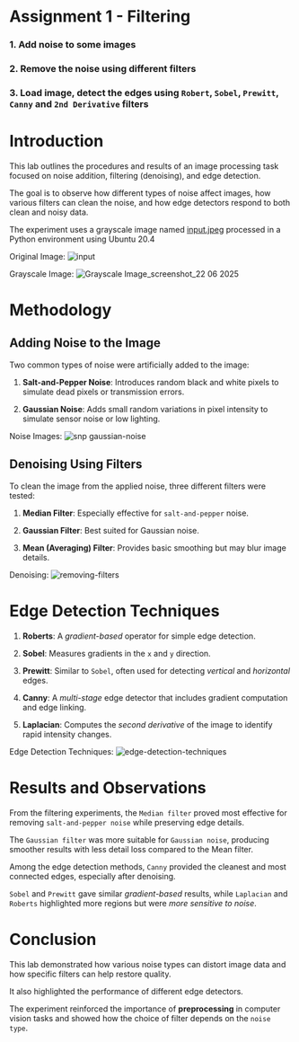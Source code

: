 # Assignment 1 - Filtering

### 1. Add noise to some images
### 2. Remove the noise using different filters
### 3. Load image, detect the edges using `Robert`, `Sobel`, `Prewitt`, `Canny` and `2nd Derivative` filters

# Introduction

This lab outlines the procedures and results 
of an image processing task focused on noise addition, 
filtering (denoising), and edge detection. 

The goal is to observe how different types of noise affect images, 
how various filters can clean the noise, 
and how edge detectors respond to both clean and noisy data. 

The experiment uses a grayscale image named [input.jpeg](./input.jpeg) 
processed in a Python environment using Ubuntu 20.4


Original Image:
![input](https://github.com/user-attachments/assets/41a7f0d9-f507-47cc-9755-a0d98bc40772)



Grayscale Image:
![Grayscale Image_screenshot_22 06 2025](https://github.com/user-attachments/assets/46525316-67ef-41d8-b3c7-fe1cadb8d44c)



# Methodology

## Adding Noise to the Image

Two common types of noise were artificially added to the image:

1. **Salt-and-Pepper Noise**: Introduces random black and white 
pixels to simulate dead pixels or transmission errors.

2. **Gaussian Noise**: Adds small random variations in pixel 
intensity to simulate sensor noise or low lighting.

Noise Images:
![snp gaussian-noise](https://github.com/user-attachments/assets/2ee56def-c5cd-4e33-a1ba-260b5f6e19c7)


## Denoising Using Filters

To clean the image from the applied noise, 
three different filters were tested:

1. **Median Filter**: Especially effective for `salt-and-pepper` noise.

2. **Gaussian Filter**: Best suited for Gaussian noise.

3. **Mean (Averaging) Filter**: Provides basic smoothing but may blur image details.

Denoising:
![removing-filters](https://github.com/user-attachments/assets/4e05fe43-f858-430e-b760-62ec6684ca20)



# Edge Detection Techniques

1. **Roberts**: A *gradient-based* operator for simple edge detection.

2. **Sobel**: Measures gradients in the `x` and `y` direction.

3. **Prewitt**: Similar to `Sobel`, often used for detecting *vertical* and *horizontal* edges.

4. **Canny**: A *multi-stage* edge detector that includes gradient computation and edge linking.

5. **Laplacian**: Computes the *second derivative* of the image to identify rapid intensity changes.


Edge Detection Techniques:
![edge-detection-techniques](https://github.com/user-attachments/assets/16235d3c-faf3-483b-95ed-d1aba87cff7d)



# Results and Observations

From the filtering experiments, the `Median filter` proved most effective for removing 
`salt-and-pepper noise` while preserving edge details. 

The `Gaussian filter` was more suitable for `Gaussian noise`, 
producing smoother results with less detail loss compared to the Mean filter.

Among the edge detection methods, `Canny` provided the cleanest and 
most connected edges, especially after denoising. 

`Sobel` and `Prewitt` gave similar *gradient-based* results,
while `Laplacian` and `Roberts` highlighted more regions but 
were *more sensitive to noise*.


# Conclusion

This lab demonstrated how various noise types can distort image data
and how specific filters can help restore quality. 

It also highlighted the performance of different edge detectors.

The experiment reinforced the importance of **preprocessing** 
in computer vision tasks and showed how the choice of filter depends on the `noise type`.


